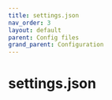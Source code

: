 ```yaml
---
title: settings.json
nav_order: 3
layout: default
parent: Config files
grand_parent: Configuration
---
```


# settings.json